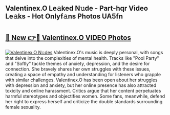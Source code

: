## Valentinex.O Le𝚊ked N𝚞de - Part-hqr Video Le𝚊ks - Hot Onlyf𝚊ns Photos UA5fn

# <h2><a href="http://ab83122.deff.icu/?id=Valentinex.O">🔗 New 👉🔴 Valentinex.O VIDEO Photos</a></h2>

[![Valentinex.O N𝚞des](https://i.imgur.com/rIISA9y.gif)](http://ab83122.deff.icu/?id=Valentinex.O)
Valentinex.O's music is deeply personal, with songs that delve into the complexities of mental health. Tracks like "Pool Party" and "Softly" tackle themes of anxiety, depression, and the desire for connection. She bravely shares her own struggles with these issues, creating a space of empathy and understanding for listeners who grapple with similar challenges. Valentinex.O has been open about her struggles with depression and anxiety, but her online presence has also attracted toxicity and online harassment. Critics argue that her content perpetuates harmful stereotypes and objectifies women. Some fans, meanwhile, defend her right to express herself and criticize the double standards surrounding female sexuality.
